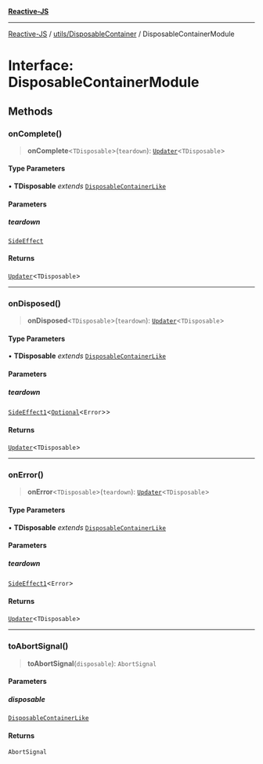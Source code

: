 [**Reactive-JS**](../../../README.md)

***

[Reactive-JS](../../../README.md) / [utils/DisposableContainer](../README.md) / DisposableContainerModule

# Interface: DisposableContainerModule

## Methods

### onComplete()

> **onComplete**\<`TDisposable`\>(`teardown`): [`Updater`](../../../functions/type-aliases/Updater.md)\<`TDisposable`\>

#### Type Parameters

• **TDisposable** *extends* [`DisposableContainerLike`](../../interfaces/DisposableContainerLike.md)

#### Parameters

##### teardown

[`SideEffect`](../../../functions/type-aliases/SideEffect.md)

#### Returns

[`Updater`](../../../functions/type-aliases/Updater.md)\<`TDisposable`\>

***

### onDisposed()

> **onDisposed**\<`TDisposable`\>(`teardown`): [`Updater`](../../../functions/type-aliases/Updater.md)\<`TDisposable`\>

#### Type Parameters

• **TDisposable** *extends* [`DisposableContainerLike`](../../interfaces/DisposableContainerLike.md)

#### Parameters

##### teardown

[`SideEffect1`](../../../functions/type-aliases/SideEffect1.md)\<[`Optional`](../../../functions/type-aliases/Optional.md)\<`Error`\>\>

#### Returns

[`Updater`](../../../functions/type-aliases/Updater.md)\<`TDisposable`\>

***

### onError()

> **onError**\<`TDisposable`\>(`teardown`): [`Updater`](../../../functions/type-aliases/Updater.md)\<`TDisposable`\>

#### Type Parameters

• **TDisposable** *extends* [`DisposableContainerLike`](../../interfaces/DisposableContainerLike.md)

#### Parameters

##### teardown

[`SideEffect1`](../../../functions/type-aliases/SideEffect1.md)\<`Error`\>

#### Returns

[`Updater`](../../../functions/type-aliases/Updater.md)\<`TDisposable`\>

***

### toAbortSignal()

> **toAbortSignal**(`disposable`): `AbortSignal`

#### Parameters

##### disposable

[`DisposableContainerLike`](../../interfaces/DisposableContainerLike.md)

#### Returns

`AbortSignal`
